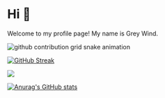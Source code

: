 # Hi 👋

Welcome to my profile page! My name is Grey Wind.

<picture>
  <source media="(prefers-color-scheme: dark)" srcset="https://hub.ggo.icu/Grey-Wind/Grey-Wind/raw/output/github-contribution-grid-snake-dark.svg">
  <source media="(prefers-color-scheme: light)" srcset="https://hub.ggo.icu/Grey-Wind/Grey-Wind/raw/output/github-contribution-grid-snake.svg">
  <img alt="github contribution grid snake animation" src="https://hub.ggo.icu/Grey-Wind/Grey-Wind/raw/output/github-contribution-grid-snake.svg">
</picture>

[![GitHub Streak](https://streak-stats.demolab.com?user=Grey-Wind&theme=buefy&border_radius=10&locale=zh_Hans)](https://git.io/streak-stats)<!-- 用了https://streak-stats.demolab.com/ -->

<!-- ![Top Langs](https://github-readme-stats.vercel.app/api/top-langs/?username=Grey-Wind) -->

<div>
    <img  src="https://github-readme-stats.vercel.app/api/top-langs/?username=Grey-Wind&layout=compact" />
</div>


[![Anurag's GitHub stats](https://github-readme-stats.vercel.app/api?username=Grey-Wind)](https://github.com/Grey-Wind/Grey-Wind/)
